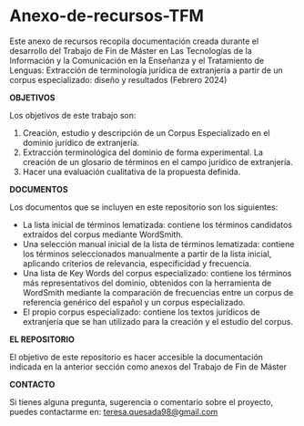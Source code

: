 # Anexo-de-recursos-TFM
Este anexo de recursos recopila documentación creada durante el desarrollo del Trabajo de Fin de Máster en Las Tecnologías de la Información y la Comunicación en la Enseñanza y el Tratamiento de Lenguas:  Extracción de terminología jurídica de extranjería a partir de un corpus especializado: diseño y resultados (Febrero 2024)

**OBJETIVOS**

Los objetivos de este trabajo son:
1. Creación, estudio y descripción de un Corpus Especializado en el dominio jurídico de extranjería. 
2. Extracción terminológica del dominio de forma experimental. La creación de un glosario de términos en el campo jurídico de extranjería.
3. Hacer una evaluación cualitativa de la propuesta definida.

**DOCUMENTOS**

Los documentos que se incluyen en este repositorio son los siguientes:
- La lista inicial de términos lematizada: contiene los términos candidatos extraídos del corpus mediante WordSmith.
- Una selección manual inicial de la lista de términos lematizada: contiene los términos seleccionados manualmente a partir de la lista inicial, aplicando criterios de relevancia, especificidad y frecuencia.
- Una lista de Key Words del corpus especializado: contiene los términos más representativos del dominio, obtenidos con la herramienta de WordSmith mediante la comparación de frecuencias entre un corpus de referencia genérico del español y un corpus especializado.
- El propio corpus especializado: contiene los textos jurídicos de extranjería que se han utilizado para la creación y el estudio del corpus.

**EL REPOSITORIO**

El objetivo de este repositorio es hacer accesible la documentación indicada en la anterior sección como anexos del Trabajo de Fin de Máster

**CONTACTO**

Si tienes alguna pregunta, sugerencia o comentario sobre el proyecto, puedes contactarme en:
teresa.quesada98@gmail.com

